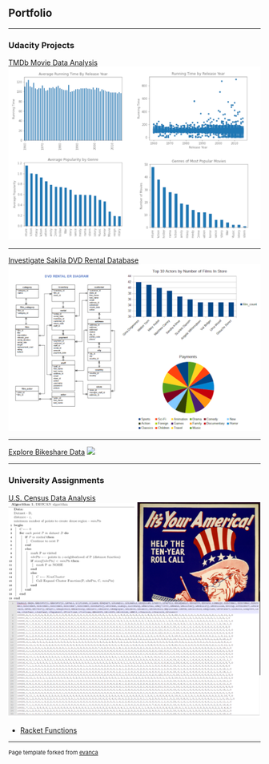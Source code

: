 ## Portfolio

---

### Udacity Projects

[TMDb Movie Data Analysis](https://github.com/jacobmacleod/investigate-TMDb-data)
<img src="images/TMDb-project.png?raw=true"/>

---
[Investigate Sakila DVD Rental Database](https://github.com/jacobmacleod/udacity-sakila-database-project)
<img src="images/Sakila-Project.png?raw=true"/>

---
[Explore Bikeshare Data](https://github.com/jacobmacleod/pdsnd_github)
<img src="images/bikeshare.png?raw=true"/>

---

### University Assignments

[U.S. Census Data Analysis](https://github.com/jacobmacleod/census-data-clustering-java)
<img src="images/census-project.png?raw=true"/>


- [Racket Functions](https://github.com/jacobmacleod/racket-functions/tree)

<!-- - [Project 3 Title](http://example.com/) -->

---





<p style="font-size:11px">Page template forked from <a href="https://github.com/evanca/quick-portfolio">evanca</a></p>
<!-- Remove above link if you don't want to attibute -->
